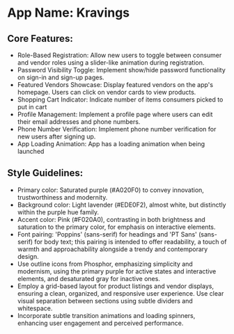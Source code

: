 # **App Name**: Kravings

## Core Features:

- Role-Based Registration: Allow new users to toggle between consumer and vendor roles using a slider-like animation during registration.
- Password Visibility Toggle: Implement show/hide password functionality on sign-in and sign-up pages.
- Featured Vendors Showcase: Display featured vendors on the app's homepage. Users can click on vendor cards to view products.
- Shopping Cart Indicator: Indicate number of items consumers picked to put in cart
- Profile Management: Implement a profile page where users can edit their email addresses and phone numbers.
- Phone Number Verification: Implement phone number verification for new users after signing up.
- App Loading Animation: App has a loading animation when being launched

## Style Guidelines:

- Primary color: Saturated purple (#A020F0) to convey innovation, trustworthiness and modernity.
- Background color: Light lavender (#EDE0F2), almost white, but distinctly within the purple hue family.
- Accent color: Pink (#F020A0), contrasting in both brightness and saturation to the primary color, for emphasis on interactive elements.
- Font pairing: 'Poppins' (sans-serif) for headings and 'PT Sans' (sans-serif) for body text; this pairing is intended to offer readability, a touch of warmth and approachability alongside a trendy and contemporary design.
- Use outline icons from Phosphor, emphasizing simplicity and modernism, using the primary purple for active states and interactive elements, and desaturated gray for inactive ones.
- Employ a grid-based layout for product listings and vendor displays, ensuring a clean, organized, and responsive user experience. Use clear visual separation between sections using subtle dividers and whitespace.
- Incorporate subtle transition animations and loading spinners, enhancing user engagement and perceived performance.